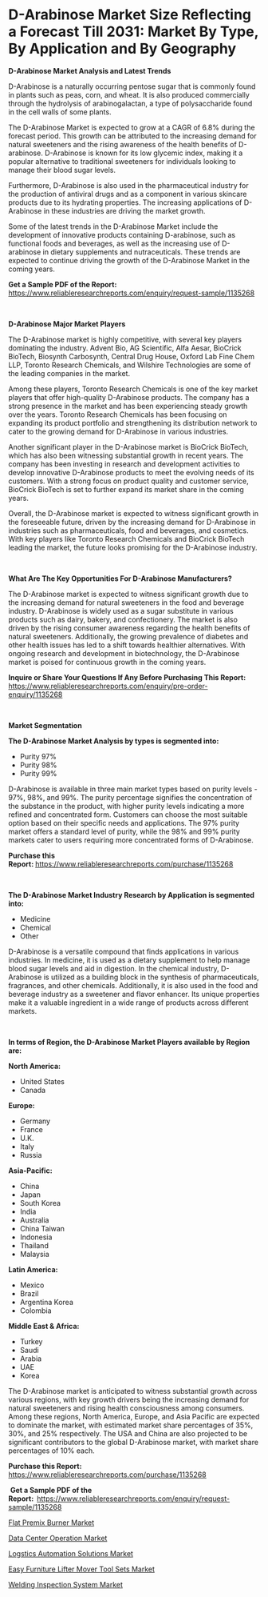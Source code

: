 <p><h1>D-Arabinose Market Size Reflecting a Forecast Till 2031: Market By Type, By Application and By Geography</h1></p><p><strong>D-Arabinose Market Analysis and Latest Trends</strong></p>
<p><p>D-Arabinose is a naturally occurring pentose sugar that is commonly found in plants such as peas, corn, and wheat. It is also produced commercially through the hydrolysis of arabinogalactan, a type of polysaccharide found in the cell walls of some plants.</p><p>The D-Arabinose Market is expected to grow at a CAGR of 6.8% during the forecast period. This growth can be attributed to the increasing demand for natural sweeteners and the rising awareness of the health benefits of D-arabinose. D-Arabinose is known for its low glycemic index, making it a popular alternative to traditional sweeteners for individuals looking to manage their blood sugar levels.</p><p>Furthermore, D-Arabinose is also used in the pharmaceutical industry for the production of antiviral drugs and as a component in various skincare products due to its hydrating properties. The increasing applications of D-Arabinose in these industries are driving the market growth.</p><p>Some of the latest trends in the D-Arabinose Market include the development of innovative products containing D-arabinose, such as functional foods and beverages, as well as the increasing use of D-arabinose in dietary supplements and nutraceuticals. These trends are expected to continue driving the growth of the D-Arabinose Market in the coming years.</p></p>
<p><strong>Get a Sample PDF of the Report:&nbsp;</strong> <a href="https://www.reliableresearchreports.com/enquiry/request-sample/1135268">https://www.reliableresearchreports.com/enquiry/request-sample/1135268</a></p>
<p>&nbsp;</p>
<p><strong>D-Arabinose Major Market Players</strong></p>
<p><p>The D-Arabinose market is highly competitive, with several key players dominating the industry. Advent Bio, AG Scientific, Alfa Aesar, BioCrick BioTech, Biosynth Carbosynth, Central Drug House, Oxford Lab Fine Chem LLP, Toronto Research Chemicals, and Wilshire Technologies are some of the leading companies in the market.</p><p>Among these players, Toronto Research Chemicals is one of the key market players that offer high-quality D-Arabinose products. The company has a strong presence in the market and has been experiencing steady growth over the years. Toronto Research Chemicals has been focusing on expanding its product portfolio and strengthening its distribution network to cater to the growing demand for D-Arabinose in various industries.</p><p>Another significant player in the D-Arabinose market is BioCrick BioTech, which has also been witnessing substantial growth in recent years. The company has been investing in research and development activities to develop innovative D-Arabinose products to meet the evolving needs of its customers. With a strong focus on product quality and customer service, BioCrick BioTech is set to further expand its market share in the coming years.</p><p>Overall, the D-Arabinose market is expected to witness significant growth in the foreseeable future, driven by the increasing demand for D-Arabinose in industries such as pharmaceuticals, food and beverages, and cosmetics. With key players like Toronto Research Chemicals and BioCrick BioTech leading the market, the future looks promising for the D-Arabinose industry.</p></p>
<p>&nbsp;</p>
<p><strong>What Are The Key Opportunities For D-Arabinose Manufacturers?</strong></p>
<p><p>The D-Arabinose market is expected to witness significant growth due to the increasing demand for natural sweeteners in the food and beverage industry. D-Arabinose is widely used as a sugar substitute in various products such as dairy, bakery, and confectionery. The market is also driven by the rising consumer awareness regarding the health benefits of natural sweeteners. Additionally, the growing prevalence of diabetes and other health issues has led to a shift towards healthier alternatives. With ongoing research and development in biotechnology, the D-Arabinose market is poised for continuous growth in the coming years.</p></p>
<p><strong>Inquire or Share Your Questions If Any Before Purchasing This Report:</strong> <a href="https://www.reliableresearchreports.com/enquiry/pre-order-enquiry/1135268">https://www.reliableresearchreports.com/enquiry/pre-order-enquiry/1135268</a></p>
<p>&nbsp;</p>
<p><strong>Market Segmentation</strong></p>
<p><strong>The D-Arabinose Market Analysis by types is segmented into:</strong></p>
<p><ul><li>Purity 97%</li><li>Purity 98%</li><li>Purity 99%</li></ul></p>
<p><p>D-Arabinose is available in three main market types based on purity levels - 97%, 98%, and 99%. The purity percentage signifies the concentration of the substance in the product, with higher purity levels indicating a more refined and concentrated form. Customers can choose the most suitable option based on their specific needs and applications. The 97% purity market offers a standard level of purity, while the 98% and 99% purity markets cater to users requiring more concentrated forms of D-Arabinose.</p></p>
<p><strong>Purchase this Report:&nbsp;</strong><a href="https://www.reliableresearchreports.com/purchase/1135268">https://www.reliableresearchreports.com/purchase/1135268</a></p>
<p>&nbsp;</p>
<p><strong>The D-Arabinose Market Industry Research by Application is segmented into:</strong></p>
<p><ul><li>Medicine</li><li>Chemical</li><li>Other</li></ul></p>
<p><p>D-Arabinose is a versatile compound that finds applications in various industries. In medicine, it is used as a dietary supplement to help manage blood sugar levels and aid in digestion. In the chemical industry, D-Arabinose is utilized as a building block in the synthesis of pharmaceuticals, fragrances, and other chemicals. Additionally, it is also used in the food and beverage industry as a sweetener and flavor enhancer. Its unique properties make it a valuable ingredient in a wide range of products across different markets.</p></p>
<p>&nbsp;</p>
<p><strong>In terms of Region, the D-Arabinose Market Players available by Region are:</strong></p>
<p>
    <p> <strong> North America: </strong>
        <ul>
            <li>United States</li>
            <li>Canada</li>
        </ul>
        </p> 
    <p> <strong> Europe: </strong>
        <ul>
            <li>Germany</li>
            <li>France</li>
            <li>U.K.</li>
            <li>Italy</li>
            <li>Russia</li>
        </ul>
        </p> 
    <p> <strong> Asia-Pacific: </strong>
        <ul>
            <li>China</li>
            <li>Japan</li>
            <li>South Korea</li>
            <li>India</li>
            <li>Australia</li>
            <li>China Taiwan</li>
            <li>Indonesia</li>
            <li>Thailand</li>
            <li>Malaysia</li>
        </ul>
        </p> 
    <p> <strong> Latin America: </strong>
        <ul>
            <li>Mexico</li>
            <li>Brazil</li>
            <li>Argentina Korea</li>
            <li>Colombia</li>
        </ul>
        </p> 
    <p> <strong> Middle East & Africa: </strong>
        <ul>
            <li>Turkey</li>
            <li>Saudi</li>
            <li>Arabia</li>
            <li>UAE</li>
            <li>Korea</li>
        </ul>
    </p>
    </p>
<p><p>The D-Arabinose market is anticipated to witness substantial growth across various regions, with key growth drivers being the increasing demand for natural sweeteners and rising health consciousness among consumers. Among these regions, North America, Europe, and Asia Pacific are expected to dominate the market, with estimated market share percentages of 35%, 30%, and 25% respectively. The USA and China are also projected to be significant contributors to the global D-Arabinose market, with market share percentages of 10% each.</p></p>
<p><strong>Purchase this Report: </strong><a href="https://www.reliableresearchreports.com/purchase/1135268">https://www.reliableresearchreports.com/purchase/1135268</a></p>
<p>&nbsp;<strong>Get a Sample PDF of the Report:&nbsp;&nbsp;</strong><a href="https://www.reliableresearchreports.com/enquiry/request-sample/1135268">https://www.reliableresearchreports.com/enquiry/request-sample/1135268</a></p>
<p><strong></strong></p>
<p><p><a href="https://issuu.com/reportprime-2/docs/flat-premix-burner-market-size-2030.pptx">Flat Premix Burner Market</a></p><p><a href="https://medium.com/@bartonhintz/data-center-operation-market-analysis-and-sze-forecasted-for-period-from-2024-to-2031-9908838e4623">Data Center Operation Market</a></p><p><a href="https://github.com/mauripalmi/Market-Research-Report-List-2/blob/main/logstics-automation-solutions-market.md">Logstics Automation Solutions Market</a></p><p><a href="https://github.com/nicoletavirag/Market-Research-Report-List-2/blob/main/easy-furniture-lifter-mover-tool-sets-market.md">Easy Furniture Lifter Mover Tool Sets Market</a></p><p><a href="https://issuu.com/reportprime-2/docs/welding-inspection-system-market-size-2030.pptx">Welding Inspection System Market</a></p></p>